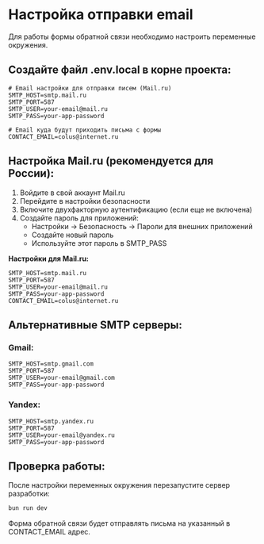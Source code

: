 # Настройка отправки email

Для работы формы обратной связи необходимо настроить переменные окружения.

## Создайте файл .env.local в корне проекта:

```env
# Email настройки для отправки писем (Mail.ru)
SMTP_HOST=smtp.mail.ru
SMTP_PORT=587
SMTP_USER=your-email@mail.ru
SMTP_PASS=your-app-password

# Email куда будут приходить письма с формы
CONTACT_EMAIL=colus@internet.ru
```

## Настройка Mail.ru (рекомендуется для России):

1. Войдите в свой аккаунт Mail.ru
2. Перейдите в настройки безопасности
3. Включите двухфакторную аутентификацию (если еще не включена)
4. Создайте пароль для приложений:
   - Настройки → Безопасность → Пароли для внешних приложений
   - Создайте новый пароль
   - Используйте этот пароль в SMTP_PASS

**Настройки для Mail.ru:**
```env
SMTP_HOST=smtp.mail.ru
SMTP_PORT=587
SMTP_USER=your-email@mail.ru
SMTP_PASS=your-app-password
CONTACT_EMAIL=colus@internet.ru
```

## Альтернативные SMTP серверы:

### Gmail:
```env
SMTP_HOST=smtp.gmail.com
SMTP_PORT=587
SMTP_USER=your-email@gmail.com
SMTP_PASS=your-app-password
```

### Yandex:
```env
SMTP_HOST=smtp.yandex.ru
SMTP_PORT=587
SMTP_USER=your-email@yandex.ru
SMTP_PASS=your-app-password
```

## Проверка работы:

После настройки переменных окружения перезапустите сервер разработки:
```bash
bun run dev
```

Форма обратной связи будет отправлять письма на указанный в CONTACT_EMAIL адрес.

